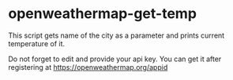 # openweathermap-get-temp

This script gets name of the city as a parameter and prints current temperature of it.

Do not forget to edit and provide your api key. You can get it after registering at https://openweathermap.org/appid
